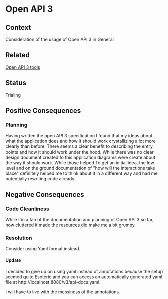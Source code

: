 # Open API 3

## Context
Consideration of the usage of Open API 3 in General

## Related
[Open API 3 tools](open-api3-tools.md)

## Status
Trialing

## Positive Consequences


### Planning  
Having written the open API 3 specification I found that my ideas about what the application does and how it  should work 
crystallizing a lot more clearly than before. There seems a clear benefit to describing the entry points and how it should 
work under the hood. While there was no clear design  document created fo this application diagrams were create about the 
way it should work. While those helped To get an initial idea, the low level and on the ground documentation of 
"how will the interactions take place" definitely helped me to think about it in a different way and had me potentially rewriting code already. 

## Negative Consequences

### Code Cleanliness
While I'm a fan of the documentation and planning of Open API 3 so far, how cluttered it made the resources did make me a bit grumpy.

### Resolution 
Consider using Yaml format instead. 

#### Update
I decided to give up on using yaml  instead  of annotations because the setup seemed quite Esoteric and you can access 
an automatically generated yaml file at http://localhost:8080/v3/api-docs.yaml. 

I will have to live with the messiness of the annotations.




